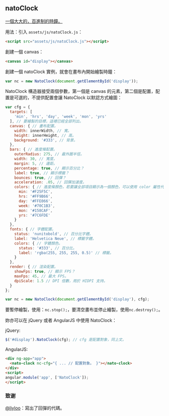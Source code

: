 natoClock
---

[一個大大的，百進制的時鐘。](http://lab.nat.moe/natoClock/)

用法：引入 `assets/js/natoClock.js`：

```html
<script src="assets/js/natoClock.js"></script>
```

創建一個 canvas：

```html
<canvas id="display"></canvas>
```

創建一個 natoClock 實例，就會在畫布內開始繪製時鐘：

```javascript
var nc = new NatoClock(document.getElementById('display'));
```

NatoClock 構造器接受兩個參數，第一個是 canvas 的元素，第二個是配置，配置是可選的，不提供配置會讓 NatoClock 以默認方式繪圖：

```javascript
var cfg = {
  targets: [
    'min', 'hrs', 'day', 'week', 'mon', 'yrs'
  ], // 要繪製的目標，這裡已經全部列出。
  canvas: { // 畫布配置。
    width: innerWidth, // 寬。
    height: innerHeight, // 高。
    background: '#333', // 背景。
  },
  bars: { // 進度條配置。
    outerRadius: 275, // 最外圈半徑。
    width: 30, // 寬度。
    margin: 5, // 邊距。
    percentage: true, // 顯示百分比？
    label: true, // 顯示標籤？
    bounces: true, // 回彈？
    acceleration: .05, // 回彈加速度。
    colors: { // 進度條顏色，若要讓全部項目顯示為一個顏色，可以使用 color 屬性代替 colors 對象。
      min: '#F25F5C',
      hrs: '#FF9B66',
      day: '#FFE066',
      week: '#70C1B3',
      mon: '#158CAF',
      yrs: '#7C6FDE'
    }
  },
  fonts: { // 字體配置。
    status: 'nunitobold', // 百分比字體。
    label: 'Helvetica Neue', // 標籤字體。
    colors: { // 字體顏色。
      status: '#333', // 百分比。
      label: 'rgba(255, 255, 255, 0.5)' // 標籤。
    }
  },
  render: { // 渲染配置。
    showFps: true, // 顯示 FPS？
    maxFps: 45, // 最大 FPS。
    dpiScale: 1.5 // DPI 倍數，用於 HIDPI 支持。
  }
};

var nc = new NatoClock(document.getElementById('display'), cfg);
```

要暫停繪製，使用：`nc.stop();`，要清空畫布並停止繪製，使用`nc.destroy();`。

妳亦可以在 jQuery 或者 AngularJS 中使用 NatoClock：

jQuery:

```javascript
$('#display').NatoClock(cfg); // cfg 是配置對象，同上文。
```

AngularJS:

```html
<div ng-app="app">
  <nato-clock nc-cfg="{ ... // 配置對象。 }"></nato-clock>
</div>
<script>
angular.module('app', ['NatoClock']);
</script>
```


### 致谢

[@ljyloo](https://github.com/ljyloo)：寫出了回彈的代碼。
